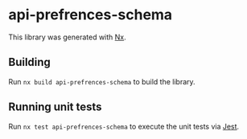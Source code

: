 # api-prefrences-schema

This library was generated with [Nx](https://nx.dev).

## Building

Run `nx build api-prefrences-schema` to build the library.

## Running unit tests

Run `nx test api-prefrences-schema` to execute the unit tests via [Jest](https://jestjs.io).

